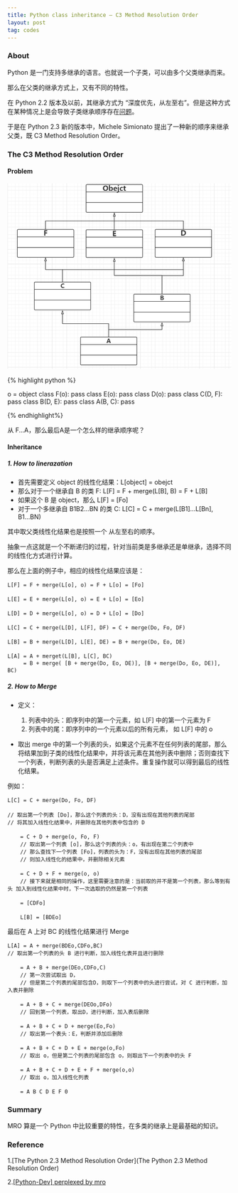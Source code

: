 ```yaml
---
title: Python class inheritance — C3 Method Resolution Order
layout: post
tag: codes
---
```


### About

Python 是一门支持多继承的语言。也就说一个子类，可以由多个父类继承而来。

那么在父类的继承方式上，又有不同的特性。

在 Python 2.2 版本及以前，其继承方式为 “深度优先，从左至右”。但是这种方式在某种情况上是会导致子类继承顺序存在[问题](https://mail.python.org/pipermail/python-dev/2002-October/029035.html)。

于是在 Python 2.3 新的版本中，Michele Simionato 提出了一种新的顺序来继承父类，既 C3 Method Resolution Order。

### The C3 Method Resolution Order

#### Problem

![image](/images/MRO-1.png)

{% highlight python %}

o = object
class F(o): pass
class E(o): pass
class D(o): pass
class C(D, F): pass
class B(D, E): pass
class A(B, C): pass

{% endhighlight%}

从 F...A，那么最后A是一个怎么样的继承顺序呢？

#### Inheritance 

##### 1. How to linerazation 

- 首先需要定义 object 的线性化结果：L[object] = obejct
- 那么对于一个继承自 B 的类 F: L[F] = F + merge(L[B], B) = F + L[B]
- 如果这个 B 是 object，那么 L[F] = [Fo]
- 对于一个多继承自 B1B2...BN 的类 C: L[C] = C + merge(L[B1]...L[Bn], B1...BN)

其中取父类线性化结果也是按照一个 从左至右的顺序。

抽象一点这就是一个不断递归的过程，针对当前类是多继承还是单继承，选择不同的线性化方式进行计算。

那么在上面的例子中，相应的线性化结果应该是：

	L[F] = F + merge(L[o], o) = F + L[o] = [Fo]

	L[E] = E + merge(L[o], o) = E + L[o] = [Eo]

	L[D] = D + merge(L[o], o) = D + L[o] = [Do]

	L[C] = C + merge(L[D], L[F], DF) = C + merge(Do, Fo, DF)

	L[B] = B + merge(L[D], L[E], DE) = B + merge(Do, Eo, DE)

	L[A] = A + merget(L[B], L[C], BC) 
		 = B + merge( [B + merge(Do, Eo, DE)], [B + merge(Do, Eo, DE)], BC)

##### 2. How to Merge

- 定义：

	1. 列表中的头：即序列中的第一个元素，如 L[F] 中的第一个元素为 F
	2. 列表中的尾：即序列中的一个元素以后的所有元素， 如 L[F] 中的 o

- 取出 merge 中的第一个列表的头，如果这个元素不在任何列表的尾部，那么将结果加到子类的线性化结果中，并将该元素在其他列表中删除；否则查找下一个列表，判断列表的头是否满足上述条件。重复操作就可以得到最后的线性化结果。

例如：

	L[C] = C + merge(Do, Fo, DF)  

	// 取出第一个列表 [Do]，那么这个列表的头：D，没有出现在其他列表的尾部
	// 将其加入线性化结果中，并删除在其他列表中包含的 D

		= C + D + merge(o, Fo, F) 
		// 取出第一个列表 [o]，那么这个列表的头：o，有出现在第二个列表中
		// 那么查找下一个列表 [Fo]，列表的头为：F，没有出现在其他列表的尾部
		// 则加入线性化的结果中，并删除相关元素
		
		= C + D + F + merge(o, o)
		// 接下来就是相同的操作，这里需要注意的是：当前取的并不是第一个列表，那么等到有 头 加入到线性化结果中时，下一次选取的仍然是第一个列表
		
		= [CDFo]
		
		L[B] = [BDEo]

最后在 A 上对 BC 的线性化结果进行 Merge

	L[A] = A + merge(BDEo,CDFo,BC)  
	// 取出第一个列表的头 B 进行判断，加入线性化表并且进行删除
	
		= A + B + merge(DEo,CDFo,C) 
		// 第一次尝试取出 D，
		// 但是第二个列表的尾部包含D，则取下一个列表中的头进行尝试，对 C 进行判断，加入表并删除
		    
		= A + B + C + merge(DEOo,DFo) 
		// 回到第一个列表，取出D，进行判断，加入表后删除
		    
		= A + B + C + D + merge(Eo,Fo) 
		// 取出第一个表头：E，判断并添加后删除
		     
		= A + B + C + D + E + merge(o,Fo) 
		// 取出 o，但是第二个列表的尾部包含 o，则取出下一个列表中的头 F
		
		= A + B + C + D + E + F + merge(o,o) 
		// 取出 o，加入线性化列表
		
		= A B C D E F 0

### Summary

MRO 算是一个 Python 中比较重要的特性，在多类的继承上是最基础的知识。

### Reference

1.[The Python 2.3 Method Resolution Order](The Python 2.3 Method Resolution Order)

2.[[Python-Dev] perplexed by mro](https://mail.python.org/pipermail/python-dev/2002-October/029035.html)
